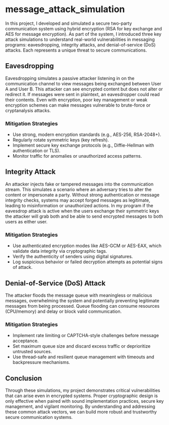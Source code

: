 # message_attack_simulation
In this project, I developed and simulated a secure two-party communication system using 
hybrid encryption (RSA for key exchange and AES for message encryption). As part of the 
system, I introduced three key attack simulations to understand real-world vulnerabilities 
in messaging programs: eavesdropping, integrity attacks, and denial-of-service (DoS) 
attacks. Each represents a unique threat to secure communications. 
## Eavesdropping 
Eavesdropping simulates a passive attacker listening in on the communication channel to 
view messages being exchanged between User A and User B. This attacker can see 
encrypted content but does not alter or redirect it. If messages were sent in plaintext, an 
eavesdropper could read their contents. Even with encryption, poor key management or 
weak encryption schemes can make messages vulnerable to brute-force or cryptanalysis 
attacks. 
### Mitigation Strategies 
- Use strong, modern encryption standards (e.g., AES-256, RSA-2048+). 
- Regularly rotate symmetric keys (key refresh). 
- Implement secure key exchange protocols (e.g., Diffie-Hellman with authentication or 
TLS). 
- Monitor traffic for anomalies or unauthorized access patterns. 
## Integrity Attack 
An attacker injects fake or tampered messages into the communication stream. This 
simulates a scenario where an adversary tries to alter the content or impersonate a party. 
Without strong authentication or message integrity checks, systems may accept forged 
messages as legitimate, leading to misinformation or unauthorized actions. In my program 
if the eavesdrop attack is active when the users exchange their symmetric keys the attacker 
will grab both and be able to send encrypted messages to both users as either user. 
### Mitigation Strategies 
- Use authenticated encryption modes like AES-GCM or AES-EAX, which validate data 
integrity via cryptographic tags. 
- Verify the authenticity of senders using digital signatures. 
- Log suspicious behavior or failed decryption attempts as potential signs of attack. 
 
## Denial-of-Service (DoS) Attack 
The attacker floods the message queue with meaningless or malicious messages, 
overwhelming the system and potentially preventing legitimate messages from being 
processed. Queue flooding can consume resources (CPU/memory) and delay or block 
valid communication. 
### Mitigation Strategies 
- Implement rate limiting or CAPTCHA-style challenges before message acceptance. 
- Set maximum queue size and discard excess traffic or deprioritize untrusted sources. 
- Use thread-safe and resilient queue management with timeouts and backpressure 
mechanisms. 
## Conclusion 
Through these simulations, my project demonstrates critical vulnerabilities that can arise 
even in encrypted systems. Proper cryptographic design is only effective when paired with 
sound implementation practices, secure key management, and vigilant monitoring. By 
understanding and addressing these common attack vectors, we can build more robust 
and trustworthy secure communication systems.

